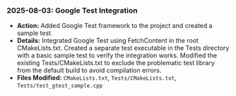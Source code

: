 ### 2025-08-03: Google Test Integration
* **Action:** Added Google Test framework to the project and created a sample test.
* **Details:** Integrated Google Test using FetchContent in the root CMakeLists.txt. Created a separate test executable in the Tests directory with a basic sample test to verify the integration works. Modified the existing Tests/CMakeLists.txt to exclude the problematic test library from the default build to avoid compilation errors.
* **Files Modified:** `CMakeLists.txt`, `Tests/CMakeLists.txt`, `Tests/test_gtest_sample.cpp`

